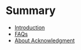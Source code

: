 # Summary

* [Introduction](README.md)
* [FAQs](faqs.md)
* [About Acknowledgment](about-acknowledgment.md)

